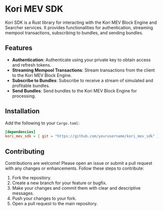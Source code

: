 # Kori MEV SDK

Kori SDK is a Rust library for interacting with the Kori MEV Block Engine and Searcher services. 
It provides functionalities for authentication, streaming mempool transactions, subscribing to bundles, and sending bundles.

## Features

- **Authentication**: Authenticate using your private key to obtain access and refresh tokens.
- **Streaming Mempool Transactions**: Stream transactions from the client to the Kori MEV Block Engine.
- **Subscribe to Bundles**: Subscribe to receive a stream of simulated and profitable bundles.
- **Send Bundles**: Send bundles to the Kori MEV Block Engine for processing.

## Installation

Add the following to your `Cargo.toml`:

```toml
[dependencies]
kori_mev_sdk = { git = "https://github.com/yourusername/kori_mev_sdk" }
```

## Contributing

Contributions are welcome! Please open an issue or submit a pull request with any changes or enhancements. Follow these steps to contribute:

1. Fork the repository.
2. Create a new branch for your feature or bugfix.
3. Make your changes and commit them with clear and descriptive messages.
4. Push your changes to your fork.
5. Open a pull request to the main repository.
